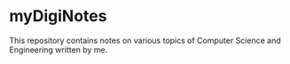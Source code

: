 # myDigiNotes

This repository contains notes on various topics of Computer Science and Engineering written by me.
